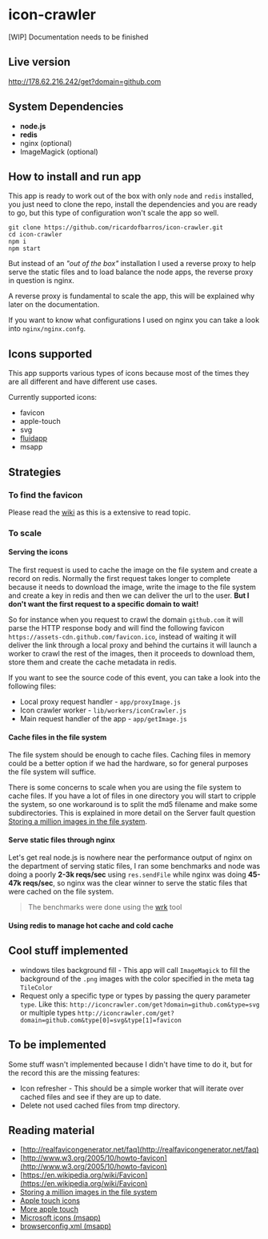 # icon-crawler

[WIP] Documentation needs to be finished

## Live version
http://178.62.216.242/get?domain=github.com

## System Dependencies
- **node.js**
- **redis**
- nginx (optional)
- ImageMagick (optional)

## How to install and run app

This app is ready to work out of the box with only `node` and `redis` installed, you just need to clone the repo, install the dependencies and you are ready to go, but this type of configuration won't scale the app so well.

```shell
git clone https://github.com/ricardofbarros/icon-crawler.git
cd icon-crawler
npm i
npm start
```

But instead of an _"out of the box"_ installation I used a reverse proxy to help serve the static files  and to load balance the node apps, the reverse proxy in question is nginx.

A reverse proxy is fundamental to scale the app, this will be explained why later on the documentation.

If you want to know what configurations I used on nginx you can take a look into `nginx/nginx.confg`.

## Icons supported
This app supports various types of icons because most of the times they are all different and have different use cases.

Currently supported icons:

- favicon
- apple-touch
- svg
- [fluidapp](http://fluidapp.com/)
- msapp

## Strategies

### To find the favicon
Please read the [wiki]() as this is a extensive to read topic.

### To scale

#### Serving the icons

The first request is used to cache the image on the file system and create a record on redis.
Normally the first request takes longer to complete because it needs to download the image, write the image to the file system and create a key in redis and then we can deliver the url to the user. **But I don't want the first request to a specific domain to wait!**

So for instance when you request to crawl the domain `github.com` it will parse the HTTP response body and will find the following favicon `https://assets-cdn.github.com/favicon.ico`, instead of waiting it will deliver the link through a local proxy and behind the curtains it will launch a worker to crawl the rest of the images, then it proceeds to download them, store them and create the cache metadata in redis.

If you want to see the source code of this event, you can take a look into the following files:
- Local proxy request handler - `app/proxyImage.js`
- Icon crawler worker - `lib/workers/iconCrawler.js`
- Main request handler of the app - `app/getImage.js`

#### Cache files in the file system
The file system should be enough to cache files. Caching files in memory could be a better option if we had the hardware, so for general purposes the file system will suffice.

There is some concerns to scale when you are using the file system to cache files.
If you have a lot of files in one directory you will start to cripple the system, so one workaround is to split the md5 filename and make some subdirectories. This is explained in more detail on the Server fault question [Storing a million images in the file system](#fs).

#### Serve static files through nginx
Let's get real node.js is nowhere near the performance output of nginx on the department of serving static files, I ran some benchmarks and node was doing a poorly **2-3k reqs/sec** using `res.sendFile` while nginx was doing **45-47k reqs/sec**, so nginx was the clear winner to serve the static files that were cached on the file system.

> The benchmarks were done using the [wrk](https://github.com/wg/wrk) tool

#### Using redis to manage hot cache and cold cache

## Cool stuff implemented
- windows tiles background fill - This app will call `ImageMagick` to fill the background of the `.png` images with the color specified in the meta tag `TileColor`
- Request only a specific type or types by passing the query parameter `type`. Like this: `http://iconcrawler.com/get?domain=github.com&type=svg` or multiple types `http://iconcrawler.com/get?domain=github.com&type[0]=svg&type[1]=favicon`


## To be implemented
Some stuff wasn't implemented because I didn't have time to do it, but for the record this are the missing features:

- Icon refresher - This should be a simple worker that will iterate over cached files and see if they are up to date.
- Delete not used cached files from tmp directory.

## Reading material

- [http://realfavicongenerator.net/faq](http://realfavicongenerator.net/faq)
- [http://www.w3.org/2005/10/howto-favicon](http://www.w3.org/2005/10/howto-favicon)
- [https://en.wikipedia.org/wiki/Favicon](https://en.wikipedia.org/wiki/Favicon)
- <a name="fs"></a>[Storing a million images in the file system](http://serverfault.com/questions/95444/storing-a-million-images-in-the-filesystem)
- [Apple touch icons](https://developer.apple.com/library/ios/documentation/AppleApplications/Reference/SafariWebContent/ConfiguringWebApplications/ConfiguringWebApplications.html)
- [More apple touch](https://realfavicongenerator.net/blog/apple-touch-icon-the-good-the-bad-the-ugly/)
- [Microsoft icons (msapp)](https://msdn.microsoft.com/en-us/library/dn255024.aspx)
- [browserconfig.xml (msapp)](http://stackoverflow.com/a/26626329/2862991)
